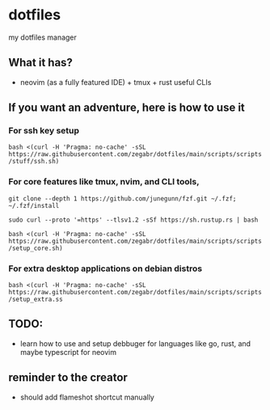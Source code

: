 # dotfiles

my dotfiles manager

## What it has?
- neovim (as a fully featured IDE) + tmux + rust useful CLIs

## If you want an adventure, here is how to use it
### For ssh key setup 
`bash <(curl -H 'Pragma: no-cache' -sSL https://raw.githubusercontent.com/zegabr/dotfiles/main/scripts/scripts/stuff/ssh.sh)`

###  For core features like tmux, nvim, and CLI tools,
`git clone --depth 1 https://github.com/junegunn/fzf.git ~/.fzf; ~/.fzf/install`

`sudo curl --proto '=https' --tlsv1.2 -sSf https://sh.rustup.rs | bash`

`bash <(curl -H 'Pragma: no-cache' -sSL https://raw.githubusercontent.com/zegabr/dotfiles/main/scripts/scripts/setup_core.sh)`

### For extra desktop applications on debian distros
`bash <(curl -H 'Pragma: no-cache' -sSL https://raw.githubusercontent.com/zegabr/dotfiles/main/scripts/scripts/setup_extra.ss`

## TODO:
- learn how to use and setup debbuger for languages like go, rust, and maybe typescript for neovim

## reminder to the creator
- should add flameshot shortcut manually
